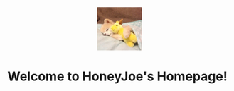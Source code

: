 <div align=center>

<img src="image/joe.jpg" width="20%">

</div>


# Welcome to HoneyJoe's Homepage!  



<!-- [Special thanks: cy3486](http://cy3486.github.io) -->
